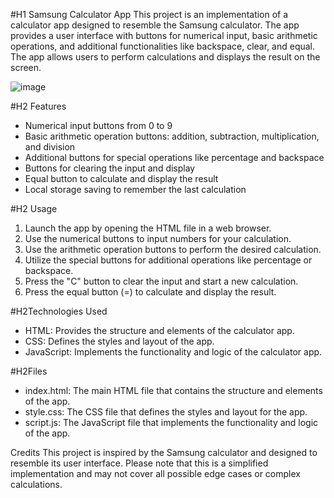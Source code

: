 #H1 Samsung Calculator App
This project is an implementation of a calculator app designed to resemble the Samsung calculator. The app provides a user interface with buttons for numerical input, basic arithmetic operations, and additional functionalities like backspace, clear, and equal. The app allows users to perform calculations and displays the result on the screen.

![image](https://github.com/RD2P/samsung-calculator/assets/66042641/2bf42d40-8cfd-4974-931e-4060289b9be6)

#H2 Features

* Numerical input buttons from 0 to 9
* Basic arithmetic operation buttons: addition, subtraction, multiplication, and division
* Additional buttons for special operations like percentage and backspace
* Buttons for clearing the input and display
* Equal button to calculate and display the result
* Local storage saving to remember the last calculation

#H2 Usage

1. Launch the app by opening the HTML file in a web browser.
2. Use the numerical buttons to input numbers for your calculation.
3. Use the arithmetic operation buttons to perform the desired calculation.
4. Utilize the special buttons for additional operations like percentage or backspace.
5. Press the "C" button to clear the input and start a new calculation.
6. Press the equal button (=) to calculate and display the result.

#H2Technologies Used

* HTML: Provides the structure and elements of the calculator app.
* CSS: Defines the styles and layout of the app.
* JavaScript: Implements the functionality and logic of the calculator app.

#H2Files

* index.html: The main HTML file that contains the structure and elements of the app.
* style.css: The CSS file that defines the styles and layout for the app.
* script.js: The JavaScript file that implements the functionality and logic of the app.

Credits
This project is inspired by the Samsung calculator and designed to resemble its user interface.
Please note that this is a simplified implementation and may not cover all possible edge cases or complex calculations.

